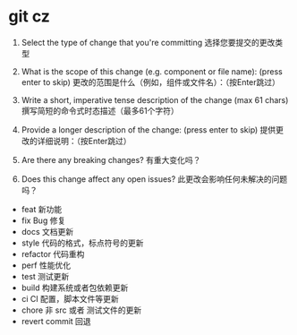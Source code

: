 # git cz

1. Select the type of change that you're committing
选择您要提交的更改类型

2. What is the scope of this change (e.g. component or file name): (press enter to skip)
更改的范围是什么（例如，组件或文件名）：（按Enter跳过）

3. Write a short, imperative tense description of the change (max 61 chars)
撰写简短的命令式时态描述（最多61个字符）

4. Provide a longer description of the change: (press enter to skip)
提供更改的详细说明：（按Enter跳过）

5. Are there any breaking changes?
有重大变化吗？

6. Does this change affect any open issues?
此更改会影响任何未解决的问题吗？

- feat 新功能
- fix Bug 修复
- docs 文档更新
- style 代码的格式，标点符号的更新
- refactor 代码重构
- perf 性能优化
- test 测试更新
- build 构建系统或者包依赖更新
- ci CI 配置，脚本文件等更新
- chore 非 src 或者 测试文件的更新
- revert commit 回退
